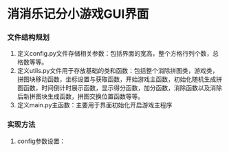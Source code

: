 # 消消乐记分小游戏GUI界面

### 文件结构规划
1. 定义config.py文件存储相关参数：包括界面的宽高，整个方格行列个数，总格数等等。
2. 定义utils.py文件用于存放基础的类和函数：包括整个消除拼图类，游戏类，拼图块移动函数，坐标设置与获取函数，开始游戏主函数，初始化随机生成拼图函数，时间倒计时展示函数，显示得分函数，加分函数，消除函数以及消除后新拼图块生成函数，拼图交换位置函数等等。
3. 定义main.py主函数：主要用于界面初始化开启游戏主程序

### 实现方法
1. config参数设置：
